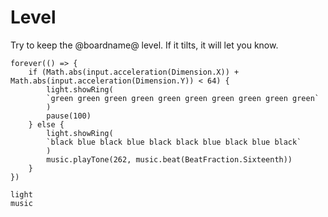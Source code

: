 # Level

Try to keep the @boardname@ level. If it tilts, it will let you know.

```blocks
forever(() => {
    if (Math.abs(input.acceleration(Dimension.X)) + Math.abs(input.acceleration(Dimension.Y)) < 64) {
        light.showRing(
        `green green green green green green green green green green`
        )
        pause(100)
    } else {
        light.showRing(
        `black blue black blue black black blue black blue black`
        )
        music.playTone(262, music.beat(BeatFraction.Sixteenth))
    }
})
```

```package
light
music
```